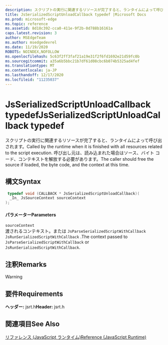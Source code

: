 ```yaml
---
description: スクリプトの実行に関連するリソースが完了すると、ランタイムによって呼び出されます。 呼び出し元は、読み込まれた場合はソース、バイト コード、コンテキストを解放する必要があります。
title: JsSerializedScriptUnloadCallback typedef |Microsoft Docs
ms.prod: microsoft-edge
ms.topic: reference
ms.assetid: 8d18c392-cca0-411e-9f2b-0d788b16161a
caps.latest.revision: 3
author: MSEdgeTeam
ms.author: msedgedevrel
ms.date: 11/19/2020
ROBOTS: NOINDEX,NOFOLLOW
ms.openlocfilehash: 5c63f2ff3faf21a19e31f2f6fd1692e21d59fc0b
ms.sourcegitcommit: a35a6b5bbc21b7df61d08cbc6b074b5325ad4fef
ms.translationtype: MT
ms.contentlocale: ja-JP
ms.lasthandoff: 12/17/2020
ms.locfileid: "11235037"
---
```

# <span data-ttu-id="f1fa2-104">JsSerializedScriptUnloadCallback typedef</span><span class="sxs-lookup"><span data-stu-id="f1fa2-104">JsSerializedScriptUnloadCallback typedef</span></span>

<span data-ttu-id="f1fa2-105">スクリプトの実行に関連するリソースが完了すると、ランタイムによって呼び出されます。</span><span class="sxs-lookup"><span data-stu-id="f1fa2-105">Called by the runtime when it is finished with all resources related to the script execution.</span></span> <span data-ttu-id="f1fa2-106">呼び出し元は、読み込まれた場合はソース、バイト コード、コンテキストを解放する必要があります。</span><span class="sxs-lookup"><span data-stu-id="f1fa2-106">The caller should free the source if loaded, the byte code, and the context at this time.</span></span>  
  
## <span data-ttu-id="f1fa2-107">構文</span><span class="sxs-lookup"><span data-stu-id="f1fa2-107">Syntax</span></span>  
  
```cpp  
 typedef void (CALLBACK * JsSerializedScriptUnloadCallback)(  
  _In_ JsSourceContext sourceContext  
);  
```  
  
#### <span data-ttu-id="f1fa2-108">パラメーター</span><span class="sxs-lookup"><span data-stu-id="f1fa2-108">Parameters</span></span>  
 `sourceContext`  
 <span data-ttu-id="f1fa2-109">渡されるコンテキスト。または `JsParseSerializedScriptWithCallback` `JsRunSerializedScriptWithCallback` .</span><span class="sxs-lookup"><span data-stu-id="f1fa2-109">The context passed to `JsParseSerializedScriptWithCallback` or `JsRunSerializedScriptWithCallback`.</span></span>  
  
## <span data-ttu-id="f1fa2-110">注釈</span><span class="sxs-lookup"><span data-stu-id="f1fa2-110">Remarks</span></span>  
  
> [!WARNING]
## <span data-ttu-id="f1fa2-111">要件</span><span class="sxs-lookup"><span data-stu-id="f1fa2-111">Requirements</span></span>  
 <span data-ttu-id="f1fa2-112">**ヘッダー:** jsrt.h</span><span class="sxs-lookup"><span data-stu-id="f1fa2-112">**Header:** jsrt.h</span></span>  
  
## <span data-ttu-id="f1fa2-113">関連項目</span><span class="sxs-lookup"><span data-stu-id="f1fa2-113">See Also</span></span>  
 [<span data-ttu-id="f1fa2-114">リファレンス (JavaScript ランタイム)</span><span class="sxs-lookup"><span data-stu-id="f1fa2-114">Reference (JavaScript Runtime)</span></span>](../chakra-hosting/reference-javascript-runtime.md)
